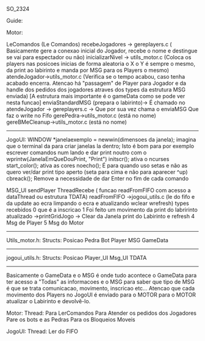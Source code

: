 S O _ 2 3 2 4 

Guide:


Motor:

LeComandos (Le Comandos)
recebeJogadores -> gereplayers.c  ( Basicamente gere a conexao inicial do Jogador, recebe o nome e destingue se vai para espectador ou não)
inicializarNivel -> utils_motor.c (Coloca os players nas posicoes inicias de forma aleatoria o X o Y é sempre o mesmo, da print ao labirinto e manda por MSG para os Players o mesmo)
atendeJogador->utils_motor.c (Verifica se o tempo acabou, caso tenha acabado encerra. Atencao há "passagem" de Player para Jogador e da handle dos pedidos dos jogadores atraves dos types da estrutura MSG enviada) [A estrutura mais importante é o gameData como se pode ver nesta funcao]
enviaStandardMSG (prepara o labirinto)-> É chamado no atendeJogador -> gereplayers.c -> Que por sua vez chama o enviaMSG Que faz o write no Fifo
gerePedra->utils_motor.c (está no nome)
gereBMeCleanup->utils_motor.c (está no nome)

------------------------------------------------------------------------------------------------------------------------------------------------------------------------------------------------------------------------------

JogoUI: 
WINDOW *janelaexemplo = newwin(dimensoes da janela); 
imagina que o terminal da para criar janelas la dentro;
Isto é bom para por exemplo escrever comandos num lando e dar print noutro com o wprintw(JanelaEmQueDouPrint, "Print")
initscr();  ativa o ncurses
start_color(); ativa as cores
noecho(); É para quando uso setas e não as quero ver/dar print tipo aperto (seta para cima e não para aparecer ^up)
cbreack(); Remove a necessidade de dar Enter no fim de cada comando 

MSG_UI sendPlayer
ThreadRecebe ( funcao readFromFIFO com acesso a dataThread ou estrutura TDATA)
readFromFIFO ->jogoui_utils.c (le do fifo e da update ao ecra limpando o ecra e atualizando wclear wrefresh)
types recebidos
0 que é a inscricao 
1 Foi feito um movimento da print do labririnto atualizado ->printGridJogo -> Clear da Janela print do Labirinto e refresh 
4 Msg de Player
5 Msg do Motor

------------------------------------------------------------------------------------------------------------------------------------------------------------------------------------------------------------------------------

Utils_motor.h:
Structs:
Posicao 
Pedra
Bot
Player
MSG
GameData

------------------------------------------------------------------------------------------------------------------------------------------------------------------------------------------------------------------------------

jogoui_utils.h:
Structs:
Posicao
Player_UI
Msg_UI
TDATA

------------------------------------------------------------------------------------------------------------------------------------------------------------------------------------------------------------------------------


Basicamente o GameData e o MSG é onde tudo acontece o GameData para ter acesso a "Todas" as informacoes e o MSG para saber que tipo de MSG é que se trata comunicacao, movimento, inscricao etc...
Atencao que cada movimento dos Players no JogoUI é enviado para o MOTOR para o MOTOR atualizar o Labirinto e devolvê-lo.

Motor:
Thread:
Para LerComandos
Para Atender os pedidos dos Jogadores
Pare os bots e as Pedras 
Para os Bloqueios Moveis 

JogoUI:
Thread:
Ler do FIFO

 
 

